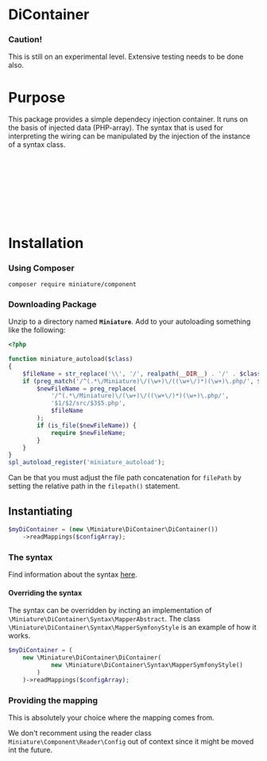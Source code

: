 # DiContainer
### Caution!
This is still on an experimental level.
Extensive testing needs to be done also.

# Purpose

This package provides a simple dependecy injection container.
It runs on the basis of injected data (PHP-array).
The syntax that is used for interpreting the wiring can be manipulated by the injection of the instance of a syntax class.




<div>&nbsp;<br>&nbsp;<br>&nbsp;<br>&nbsp;<br>&nbsp;<br>&nbsp;<br>&nbsp;</div>

# Installation
### Using Composer

```shell script
composer require miniature/component
```
### Downloading Package

Unzip to a directory named **`Miniature`**.
Add to your autoloading something like the following:

```PHP
<?php

function miniature_autoload($class)
{
    $fileName = str_replace('\\', '/', realpath(__DIR__) . '/' . $class ) . '.php';
    if (preg_match('/^(.*\/Miniature)\/(\w+)\/((\w+\/)*)(\w+)\.php/', $fileName)) {
        $newFileName = preg_replace(
            '/^(.*\/Miniature)\/(\w+)\/((\w+\/)*)(\w+)\.php/',
            '$1/$2/src/$3$5.php',
            $fileName
        );
        if (is_file($newFileName)) {
            require $newFileName;
        }
    }
}
spl_autoload_register('miniature_autoload');

```

Can be that you must adjust the file path concatenation for `filePath`
by setting the relative path in the `filepath()` statement.






## Instantiating
```PHP
$myDiContainer = (new \Miniature\DiContainer\DiContainer())
    ->readMappings($configArray);
```

### The syntax
Find information about the syntax
[here](https://github.com/guidoerfen/miniature-component#the-di-mapping).


<a name="syntax-overrides"></a>
#### Overriding the syntax

The syntax can be overridden by incting an implementation of
`\Miniature\DiContainer\Syntax\MapperAbstract`.
The class
`\Miniature\DiContainer\Syntax\MapperSymfonyStyle`
is an example of how it works.

```PHP
$myDiContainer = (
    new \Miniature\DiContainer\DiContainer(
            new \Miniature\DiContainer\Syntax\MapperSymfonyStyle()
        )
    )->readMappings($configArray);
```
### Providing the mapping

This is absolutely your choice where the mapping comes from.

We don't recomment using the reader class `Miniature\Component\Reader\Config`
out of context since it might be moved int the future.

